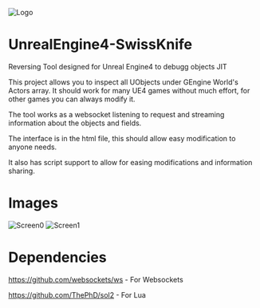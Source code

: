 ![Logo](https://i.imgur.com/v6K9PNz.png)
# UnrealEngine4-SwissKnife
Reversing Tool designed for Unreal Engine4 to debugg objects JIT

This project allows you to inspect all UObjects under GEngine World's Actors array.
It should work for many UE4 games without much effort, for other games you can always modify it.

The tool works as a websocket listening to request and streaming information about the objects and fields.

The interface is in the html file, this should allow easy modification to anyone needs.

It also has script support to allow for easing modifications and information sharing.

# Images

![Screen0](https://i.imgur.com/NiqIPqh.png)
![Screen1](https://i.imgur.com/71bz7CK.png)

# Dependencies

https://github.com/websockets/ws - For Websockets

https://github.com/ThePhD/sol2 - For Lua
